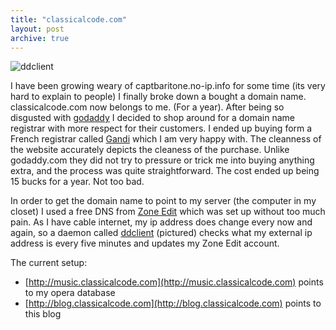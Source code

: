 ```yaml
---
title: "classicalcode.com"
layout: post
archive: true
---
```


![ddclient](/uploads/2007/11/servidores2_ddclient_07112006.jpg)

I have been growing weary of captbaritone.no-ip.info for some time (its very
hard to explain to people) I finally broke down a bought a domain name. 
classicalcode.com now belongs to me. (For a year). After being so disgusted
with [godaddy](http://www.godaddy.com) I decided to shop around for a domain
name registrar with more respect for their customers. I ended up buying form
a French registrar called [Gandi](http://www.gandi.com) which I am very happy
with. The cleanness of the website accurately depicts the cleaness of the
purchase. Unlike godaddy.com they did not try to pressure or trick me into
buying anything extra, and the process was quite straightforward. The cost
ended up being 15 bucks for a year. Not too bad.

In order to get the domain name to point to my server (the computer in my
closet) I used a free DNS from [Zone Edit](http://www.zoneedit.com) which was
set up without too much pain. As I have cable internet, my ip address does
change every now and again, so a daemon called
[ddclient](http://ddclient.wiki.sourceforge.net/) (pictured) checks what my
external ip address is every five minutes and updates my Zone Edit account. 

The current setup:

* [http://music.classicalcode.com](http://music.classicalcode.com) points to my opera database
* [http://blog.classicalcode.com](http://blog.classicalcode.com) points to this blog

